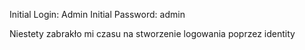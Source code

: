 Initial Login: Admin
Initial Password: admin

Niestety zabrakło mi czasu na stworzenie logowania poprzez identity
